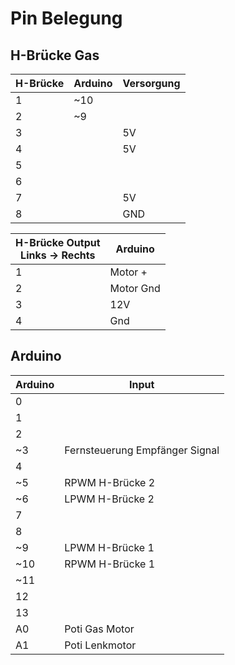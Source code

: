 # Pin Belegung

## H-Brücke Gas

| H-Brücke | Arduino | Versorgung |
|----------|---------|------------|
| 1        | ~10     |            |
| 2        | ~9      |            |
| 3        |         | 5V         |
| 4        |         | 5V         |
| 5        |         ||
| 6        |         ||
| 7        |         | 5V         |
| 8        |         | GND        |

| H-Brücke Output<br/>Links -> Rechts | Arduino   |
|-------------------------------------|-----------|
| 1                                   | Motor +   |
| 2                                   | Motor Gnd |
| 3                                   | 12V       |
| 4                                   | Gnd       |

## Arduino

| Arduino | Input                          | 
|---------|--------------------------------|
| 0       |                                |            
| 1       |                                |            
| 2       |                                |            
| ~3      | Fernsteuerung Empfänger Signal |            
| 4       |                                |            
| ~5      | RPWM H-Brücke 2                |
| ~6      | LPWM H-Brücke 2                |
| 7       |                                |            
| 8       |                                |            
| ~9      | LPWM H-Brücke 1                |            
| ~10     | RPWM H-Brücke 1                |            
| ~11     |                                |            
| 12      |                                |            
| 13      |                                |            
| A0      | Poti Gas Motor                 |            
| A1      | Poti Lenkmotor                 |            